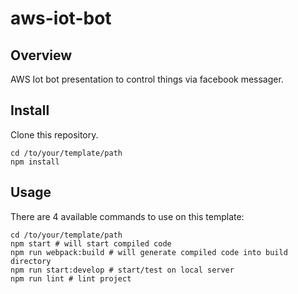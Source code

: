 # aws-iot-bot

## Overview

AWS Iot bot presentation to control things via facebook messager.

## Install

Clone this repository.

```
cd /to/your/template/path
npm install
```

## Usage

There are 4 available commands to use on this template:

```
cd /to/your/template/path
npm start # will start compiled code
npm run webpack:build # will generate compiled code into build directory
npm run start:develop # start/test on local server 
npm run lint # lint project
```